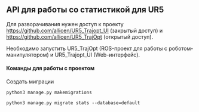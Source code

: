 ## API для работы со статистикой для UR5

Для разворачивания нужен доступ к проекту https://github.com/allicen/UR5_Trajopt_UI (закрытый доступ) 
и https://github.com/allicen/UR5_TrajOpt (открытый доступ).

Необходимо запустить UR5_TrajOpt (ROS-проект для работы с роботом-манипулятором) и UR5_Trajopt_UI (Web-интерфейс).



#### Команды для работы с проектом

Создать миграции

```
python3 manage.py makemigrations
```

```
python3 manage.py migrate stats --database=default
```